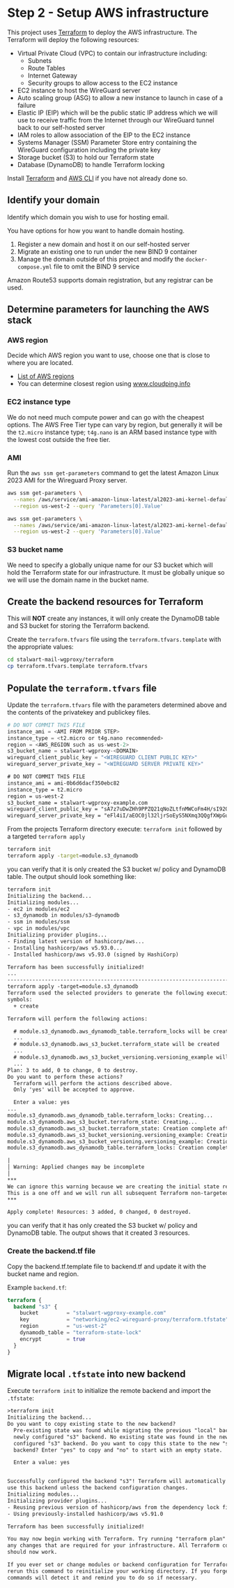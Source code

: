 # Step 2 - Setup AWS infrastructure

This project uses [Terraform](https://www.terraform.io/) to deploy the AWS infrastructure. The Terraform will deploy the following resources:

* Virtual Private Cloud (VPC) to contain our infrastructure including:
  * Subnets
  * Route Tables
  * Internet Gateway
  * Security groups to allow access to the EC2 instance
* EC2 instance to host the WireGuard server
* Auto scaling group (ASG) to allow a new instance to launch in case of a failure
* Elastic IP (EIP) which will be the public static IP address which we will use to receive traffic from the Internet through our WireGuard tunnel back to our self-hosted server
* IAM roles to allow association of the EIP to the EC2 instance
* Systems Manager (SSM) Parameter Store entry containing the WireGuard configuration including the private key
* Storage bucket (S3) to hold our Terraform state
* Database (DynamoDB) to handle Terraform locking

Install [Terraform](https://www.terraform.io/) and [AWS CLI](https://docs.aws.amazon.com/cli/latest/userguide/getting-started-install.html) if you have not already done so.

## Identify your domain

Identify which domain you wish to use for hosting email.

You have options for how you want to handle domain hosting.

1. Register a new domain and host it on our self-hosted server
1. Migrate an existing one to run under the new BIND 9 container
1. Manage the domain outside of this project and modify the `docker-compose.yml` file to omit the BIND 9 service

Amazon Route53 supports domain registration, but any registrar can be used.

## Determine parameters for launching the AWS stack

### AWS region

Decide which AWS region you want to use, choose one that is close to where you are located.

* [List of AWS regions](https://aws.amazon.com/about-aws/global-infrastructure/regions_az/)
* You can determine closest region using www.cloudping.info

### EC2 instance type

We do not need much compute power and can go with the cheapest options. The AWS Free Tier type can vary by region, but generally it will be the `t2.micro` instance type; `t4g.nano` is an ARM based instance type with the lowest cost outside the free tier.

### AMI

Run the `aws ssm get-parameters` command to get the latest Amazon Linux 2023 AMI for the Wireguard Proxy server.

```bash title="x86_64 us-west-2 example"
aws ssm get-parameters \
  --names /aws/service/ami-amazon-linux-latest/al2023-ami-kernel-default-x86_64 \
  --region us-west-2 --query 'Parameters[0].Value'
```

```bash title="ARM us-west-2 example"
aws ssm get-parameters \
  --names /aws/service/ami-amazon-linux-latest/al2023-ami-kernel-default-arm64 \
  --region us-west-2 --query 'Parameters[0].Value'
```

### S3 bucket name

We need to specify a globally unique name for our S3 bucket which will hold the Terraform state for our infrastructure. It must be globally unique so we will use the domain name in the bucket name.

## Create the backend resources for Terraform

This will **NOT** create any instances, it will only create the DynamoDB table and S3 bucket for storing the Terraform backend.

Create the `terraform.tfvars` file using the `terraform.tfvars.template` with the appropriate values:

```bash
cd stalwart-mail-wgproxy/terraform
cp terraform.tfvars.template terraform.tfvars
```

## Populate the `terraform.tfvars` file

Update the `terraform.tfvars` file with the parameters determined above and the contents of the privatekey and publickey files.

```tfvars title="terraform.tfvars"
# DO NOT COMMIT THIS FILE
instance_ami = <AMI FROM PRIOR STEP>
instance_type = <t2.micro or t4g.nano recommended>
region = <AWS_REGION such as us-west-2>
s3_bucket_name = stalwart-wgproxy-<DOMAIN>
wireguard_client_public_key = "<WIREGUARD CLIENT PUBLIC KEY>"
wireguard_server_private_key = "<WIREGUARD SERVER PRIVATE KEY>"
```

```txt title="Example terraform.tfvars"
# DO NOT COMMIT THIS FILE
instance_ami = ami-0b6d6dacf350ebc82
instance_type = t2.micro
region = us-west-2
s3_bucket_name = stalwart-wgproxy-example.com
wireguard_client_public_key = "sA7z7uDwZHh9PPZQ21qNoZLtfnMWCoFm4H/sI92OUy0="
wireguard_server_private_key = "eFl4iI/aEOC0jl32ljrSoEyS5NXmq3QQgfXWpGuAUM="
```

From the projects Terraform directory execute: `terraform init` followed by a targeted `terraform apply`

```bash
terraform init
terraform apply -target=module.s3_dynamodb
```

you can verify that it is only created the S3 bucket w/ policy and DynamoDB table.  The output should look something like:

```txt title="Example run"
terraform init
Initializing the backend...
Initializing modules...
- ec2 in modules/ec2
- s3_dynamodb in modules/s3-dynamodb
- ssm in modules/ssm
- vpc in modules/vpc
Initializing provider plugins...
- Finding latest version of hashicorp/aws...
- Installing hashicorp/aws v5.93.0...
- Installed hashicorp/aws v5.93.0 (signed by HashiCorp)

Terraform has been successfully initialized!
...
--------------------------------------------------------------------------------
terraform apply -target=module.s3_dynamodb
Terraform used the selected providers to generate the following execution plan. Resource actions are indicated with the following
symbols:
  + create

Terraform will perform the following actions:

  # module.s3_dynamodb.aws_dynamodb_table.terraform_locks will be created
  ...
  # module.s3_dynamodb.aws_s3_bucket.terraform_state will be created
  ...
  # module.s3_dynamodb.aws_s3_bucket_versioning.versioning_example will be created
  ...
Plan: 3 to add, 0 to change, 0 to destroy.
Do you want to perform these actions?
  Terraform will perform the actions described above.
  Only 'yes' will be accepted to approve.

  Enter a value: yes
...
module.s3_dynamodb.aws_dynamodb_table.terraform_locks: Creating...
module.s3_dynamodb.aws_s3_bucket.terraform_state: Creating...
module.s3_dynamodb.aws_s3_bucket.terraform_state: Creation complete after 2s [id=stalwart-wgproxy-example.com]
module.s3_dynamodb.aws_s3_bucket_versioning.versioning_example: Creating...
module.s3_dynamodb.aws_s3_bucket_versioning.versioning_example: Creation complete after 2s [id=stalwart-wgproxy-example.com]
module.s3_dynamodb.aws_dynamodb_table.terraform_locks: Creation complete after 7s [id=terraform-state-lock]

|
│ Warning: Applied changes may be incomplete
│
***
We can ignore this warning because we are creating the initial state resources.
This is a one off and we will run all subsequent Terraform non-targeted.
***

Apply complete! Resources: 3 added, 0 changed, 0 destroyed.
```

you can verify that it has only created the S3 bucket w/ policy and DynamoDB table.  The output shows that it created 3 resources.

### Create the backend.tf file

Copy the backend.tf.template file to backend.tf and update it with the bucket name and region.

Example `backend.tf`:

```tf
terraform {
  backend "s3" {
    bucket         = "stalwart-wgproxy-example.com"
    key            = "networking/ec2-wireguard-proxy/terraform.tfstate"
    region         = "us-west-2"
    dynamodb_table = "terraform-state-lock"
    encrypt        = true
  }
}
```

## Migrate local `.tfstate` into new backend

Execute `terraform init` to initialize the remote backend and import the `.tfstate`:

```txt
>terraform init
Initializing the backend...
Do you want to copy existing state to the new backend?
  Pre-existing state was found while migrating the previous "local" backend to the
  newly configured "s3" backend. No existing state was found in the newly
  configured "s3" backend. Do you want to copy this state to the new "s3"
  backend? Enter "yes" to copy and "no" to start with an empty state.

  Enter a value: yes


Successfully configured the backend "s3"! Terraform will automatically
use this backend unless the backend configuration changes.
Initializing modules...
Initializing provider plugins...
- Reusing previous version of hashicorp/aws from the dependency lock file
- Using previously-installed hashicorp/aws v5.91.0

Terraform has been successfully initialized!

You may now begin working with Terraform. Try running "terraform plan" to see
any changes that are required for your infrastructure. All Terraform commands
should now work.

If you ever set or change modules or backend configuration for Terraform,
rerun this command to reinitialize your working directory. If you forget, other
commands will detect it and remind you to do so if necessary.
```
